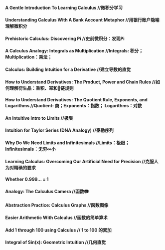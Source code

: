 #### A Gentle Introduction To Learning Calculus //微积分学习
#### Understanding Calculus With A Bank Account Metaphor  //用银行账户隐喻理解微积分
#### Prehistoric Calculus: Discovering Pi //史前微积分：发现Pi
#### A Calculus Analogy: Integrals as Multiplication  //Integrals: 积分；Multiplication：乘法；
#### Calculus: Building Intuition for a Derivative  //建立导数的直觉


#### How to Understand Derivatives: The Product, Power and Chain Rules  //如何理解衍生品：乘积、幂和🔗链规则
#### How to Understand Derivatives: The Quotient Rule, Exponents, and Logarithms  //Quotient: 商；Exponents：指数； Logarithms：对数
#### An Intuitive Intro to Limits //极限
#### Intuition for Taylor Series (DNA Analogy) //泰勒序列 
#### Why Do We Need Limits and Infinitesimals //Limits：极限；Infinitesimals：无穷∞小
#### Learning Calculus: Overcoming Our Artificial Need for Precision  //克服人为对精确的要求
#### Whether 0.999... = 1
#### Analogy: The Calculus Camera //函数📷
#### Abstraction Practice: Calculus Graphs //函数图像
#### Easier Arithmetic With Calculus //函数的简单算术
#### Add 1 through 100 using Calculus // 1 to 100 的累加
#### Integral of Sin(x): Geometric Intuition //几何直觉
